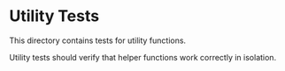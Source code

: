 # Utility Tests

This directory contains tests for utility functions.

Utility tests should verify that helper functions work correctly in isolation.
